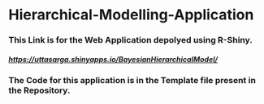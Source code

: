 # Hierarchical-Modelling-Application


### This Link is for the Web Application depolyed using R-Shiny.
##### https://uttasarga.shinyapps.io/BayesianHierarchicalModel/ 

### The Code for this application is in the Template file present in the Repository.
